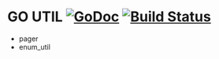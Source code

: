 GO UTIL [![GoDoc](https://godoc.org/github.com/tomyhero/goutil?status.svg)](https://godoc.org/github.com/tomyhero/goutil) [![Build Status](https://travis-ci.org/tomyhero/goutil.svg?branch=master)](https://travis-ci.org/tomyhero/goutil)
=======

* pager
* enum_util
